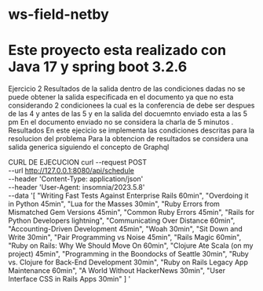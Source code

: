 # ws-field-netby
# Este proyecto esta realizado con Java 17 y spring boot 3.2.6
Ejercicio 2
Resultados de la salida 
dentro de las condiciones dadas no se puede obtener la salida especificada en el documento ya que no esta considerando 2 condicionees la cual es 
la conferencia de debe ser despues de las 4 y antes de las 5 y en la salida del docuemnto enviado  esta a las 5 pm 
En el documento enviado no se considera la charla de 5 minutos .
 Resultados 
 En este ejecicio se implementa las condiciones descritas para la resolucion del problema
 Para la obtencion de resultados se considera una salida generica siguiendo el concepto de Graphql

CURL DE EJECUCION
curl --request POST \
--url http://127.0.0.1:8080/api/schedule \
--header 'Content-Type: application/json' \
--header 'User-Agent: insomnia/2023.5.8' \
--data '[
"Writing Fast Tests Against Enterprise Rails 60min",
"Overdoing it in Python 45min",
"Lua for the Masses 30min",
"Ruby Errors from Mismatched Gem Versions 45min",
"Common Ruby Errors 45min",
"Rails for Python Developers lightning",
"Communicating Over Distance 60min",
"Accounting-Driven Development 45min",
"Woah 30min",
"Sit Down and Write 30min",
"Pair Programming vs Noise 45min",
"Rails Magic 60min",
"Ruby on Rails: Why We Should Move On 60min",
"Clojure Ate Scala (on my project) 45min",
"Programming in the Boondocks of Seattle 30min",
"Ruby vs. Clojure for Back-End Development 30min",
"Ruby on Rails Legacy App Maintenance 60min",
"A World Without HackerNews 30min",
"User Interface CSS in Rails Apps 30min"
]
'